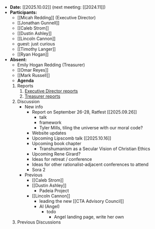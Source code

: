- **Date:** [[2025.10.02]] (next meeting: [[2024.11]])
- **Participants:**
    - [[Micah Redding]] (Executive Director)
    - [[Jonathan Gunnell]]
	- [[Caleb Strom]]
	- [[Dustin Ashley]]
	- [[Lincoln Cannon]]
	- guest: just curious
	- [[Timothy Langer]]   
	- [[Ryan Hogan]]
- **Absent:**
    - Emily Hogan Redding (Treasurer)
	- [[Omar Reyes]]
	- [[Mark Russell]]
   - **Agenda**
    1. Reports
        1. [Executive Director reports](https://www.christiantranshumanism.org/reports/membership)
        2. [Treasurer reports](https://www.christiantranshumanism.org/reports/treasurer)
	2. Discussion 
		- New info
			- Report on September 26-28, Ratfest [[2025.09.26]]
				- talk
				- framework
				- Tyler Mills, tiling the universe with our moral code?
			- Website updates
			- Upcoming Lipscomb talk [[2025.10.16]]
			- Upcoming book chapter
				- Transhumanism as a Secular Vision of Christian Ethics
			- Upcoming Rene Girard?
			- Ideas for retreat / conference
			- Ideas for other rationalist-adjacent conferences to attend
			- Sora 2
		- Previous
			- [[Caleb Strom]]
			- [[Dustin Ashley]] 
				- Padeia Project
			- [[Lincoln Cannon]] 
				- leading the new [[CTA Advisory Council]]
				- AI (Angel)
					- todo
						- Angel landing page, write her own
	3. Previous Discussions
